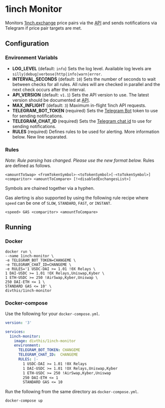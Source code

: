 # 1inch Monitor
Monitors [1inch.exchange](https://1inch.exchange) price pairs via the [API](https://1inch.exchange/#/api) and sends notifications via Telegram if price pair targets are met.

## Configuration

### Environment Variabls
- **LOG_LEVEL** (default: `info`) Sets the log level. Available log levels are `silly|debug|verbose|http|info|warn|error`.
- **INTERVAL_SECONDS** (default: `10`) Sets the number of seconds to wait between checks for all rules. All rules will are checked in parallel and the next check occurs after the interval.
- **API_VERSION** (default: `v1.1`) Sets the API version to use. The latest version should be documented at [API](https://1inch.exchange/#/api).
- **MAX_INFLIGHT** (default: `3`) Maximum in-flight 1inch API requests.
- **TELEGRAM_BOT_TOKEN** (required) Sets the [Telegram Bot](https://core.telegram.org/bots#3-how-do-i-create-a-bot) token to use for sending notifications.
- **TELEGRAM_CHAT_ID** (required) Sets the [Telegram chat id](https://stackoverflow.com/a/32572159/882223) to use for sending notifications.
- **RULES** (required) Defines rules to be used for alerting. More information below. New line separated.

### Rules
*Note: Rule parsing has changed. Please use the new format below.*
Rules are defined as follows.

```
<amountToSwap> <fromTokenSymbol>-<toTokenSymbol>[-<toTokenSymbol>] <comparitor> <amountToCompare> [!<disabledExchangesList>]
```

Symbols are chained together via a hyphen.

Gas alerting is also supported by using the following rule recipe where `speed` can be one of `SLOW`, `STANDARD`, `FAST`, or `INSTANT`.

```
<speed> GAS <comparitor> <amountToCompare>
```

## Running

### Docker
```shell
docker run \
--name 1inch-monitor \
-e TELEGRAM_BOT_TOKEN=CHANGEME \
-e TELEGRAM_CHAT_ID=CHANGEME \
-e RULES='1 USDC-DAI >= 1.01 !0X Relays \
1 DAI-USDC >= 1.01 !OX Relays,Uniswap,Kyber \
1 ETH-USDC >= 250 !AirSwap,Kyber,Uniswap \
250 DAI-ETH <= 1 \
STANDARD GAS <= 10' \
divthis/1inch-monitor
```

### Docker-compose

Use the following for your `docker-compose.yml`.

```yaml
version: '3'

services:
  1inch-monitor:
    image: divthis/1inch-monitor
    environment:
      TELEGRAM_BOT_TOKEN: CHANGEME
      TELEGRAM_CHAT_ID:  CHANGEME
      RULES: |-
        1 USDC-DAI >= 1.01 !0X Relays
        1 DAI-USDC >= 1.01 !OX Relays,Uniswap,Kyber
        1 ETH-USDC >= 250 !AirSwap,Kyber,Uniswap
        250 DAI-ETH <= 1
        STANDARD GAS <= 10
```

Run the following from the same directory as `docker-compose.yml`.

```shell
docker-compose up
```
